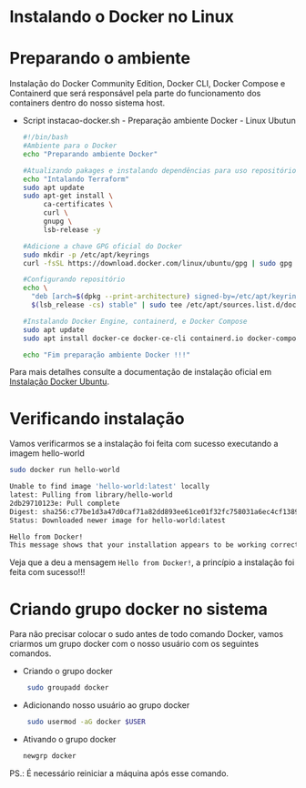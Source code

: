 

# Instalando o Docker no Linux

# Preparando o ambiente
Instalação do Docker Community Edition, Docker CLI, Docker Compose e Containerd que será responsável pela parte do funcionamento dos containers dentro do nosso sistema host. 

* Script instacao-docker.sh - Preparação ambiente Docker - Linux Ubutun
  ```sh
  #!/bin/bash
  #Ambiente para o Docker
  echo "Preparando ambiente Docker"

  #Atualizando pakages e instalando dependências para uso repositórios com HTTPS
  echo "Intalando Terraform"
  sudo apt update
  sudo apt-get install \
       ca-certificates \
       curl \
       gnupg \
       lsb-release -y

  #Adicione a chave GPG oficial do Docker
  sudo mkdir -p /etc/apt/keyrings
  curl -fsSL https://download.docker.com/linux/ubuntu/gpg | sudo gpg --dearmor -o /etc/apt/keyrings/docker.gpg

  #Configurando repositório
  echo \
    "deb [arch=$(dpkg --print-architecture) signed-by=/etc/apt/keyrings/docker.gpg] https://download.docker.com/linux/ubuntu \
    $(lsb_release -cs) stable" | sudo tee /etc/apt/sources.list.d/docker.list > /dev/null

  #Instalando Docker Engine, containerd, e Docker Compose
  sudo apt update
  sudo apt install docker-ce docker-ce-cli containerd.io docker-compose-plugin -y

  echo "Fim preparação ambiente Docker !!!"
  ```

Para mais detalhes consulte a documentação de instalação oficial em [Instalação Docker Ubuntu].


# Verificando instalação

Vamos verificarmos se a instalação foi feita com sucesso executando a imagem hello-world

  ```sh
  sudo docker run hello-world
  ```

  ```sh
  Unable to find image 'hello-world:latest' locally
  latest: Pulling from library/hello-world
  2db29710123e: Pull complete
  Digest: sha256:c77be1d3a47d0caf71a82dd893ee61ce01f32fc758031a6ec4cf1389248bb833
  Status: Downloaded newer image for hello-world:latest

  Hello from Docker!
  This message shows that your installation appears to be working correctly.
  ```

Veja que a deu a mensagem ``Hello from Docker!``, a princípio a instalação foi feita com sucesso!!!


# Criando grupo docker no sistema

Para não precisar colocar o sudo antes de todo comando Docker, vamos criarmos um grupo docker com o nosso usuário com os seguintes comandos.

* Criando o grupo docker
  ```sh
   sudo groupadd docker
  ```

* Adicionando nosso usuário ao grupo docker
  ```sh
   sudo usermod -aG docker $USER
  ```

* Ativando o grupo docker
  ```sh
  newgrp docker
  ```
PS.: É necessário reiniciar a máquina após esse comando.


<!-- MARKDOWN LINKS & IMAGES -->
[Wiki Projeto]: ../../wiki
[Instalação Docker Ubuntu]: https://docs.docker.com/engine/install/ubuntu/

